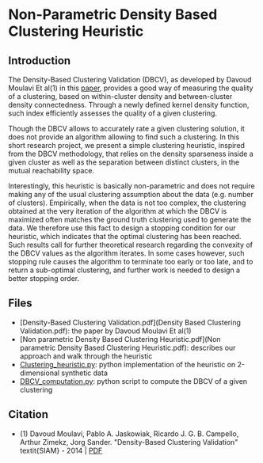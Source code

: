# Non-Parametric Density Based Clustering Heuristic



## Introduction 

The Density-Based Clustering Validation (DBCV), as developed by Davoud Moulavi Et al(1) in this [paper](http://epubs.siam.org/doi/pdf/10.1137/1.9781611973440.96), provides a good way of measuring the quality of a clustering, based on within-cluster density and between-cluster density connectedness. Through a newly defined kernel density function, such index efficiently assesses the quality of a given clustering.

Though the DBCV allows to accurately rate a given clustering solution, it does not provide an algorithm allowing to find such a clustering. In this short research project, we present a simple clustering heuristic, inspired from the DBCV methodology, that relies on the density sparseness inside a given cluster as well as the separation between distinct clusters, in the mutual reachability space.

Interestingly, this heuristic is basically non-parametric and does not require making any of the usual clustering assumption about the data (e.g. number of clusters). Empirically, when the data is not too complex, the clustering obtained at the very iteration of the algorithm at which the DBCV is maximized often matches the ground truth clustering used to generate the data.
We therefore use this fact to design a stopping condition for our heuristic, which indicates that the optimal clustering has been reached. Such results call for further theoretical research regarding the convexity of the DBCV values as the algorithm iterates. In some cases however, such stopping rule causes the algorithm to terminate too early or too late, and to return a sub-optimal clustering, and further work is needed to design a better stopping order.

## Files

* [Density-Based Clustering Validation.pdf](Density Based Clustering Validation.pdf): the paper by Davoud Moulavi Et al(1)
* [Non parametric Density Based Clustering Heuristic.pdf](Non parametric Density Based Clustering Heuristic.pdf): describes our approach and walk through the heuristic
* [Clustering_heuristic.py](Clustering_heuristic.py): python implementation of the heuristic on 2-dimensional synthetic data
* [DBCV_computation.py](DBCV_computation.py): python script to compute the DBCV of a given clustering


## Citation
* (1) Davoud Moulavi, Pablo A. Jaskowiak, Ricardo J. G. B. Campello, Arthur Zimekz, Jorg Sander.
"Density-Based Clustering Validation" 
textit{SIAM} - 2014 | [PDF](http://epubs.siam.org/doi/pdf/10.1137/1.9781611973440.96)

